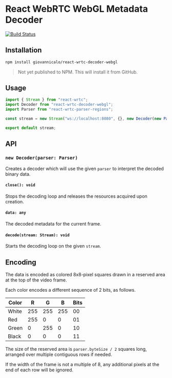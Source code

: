 # React WebRTC WebGL Metadata Decoder

[![Build Status](https://github.com/giovannicalo/react-wrtc-decoder-webgl/actions/workflows/build.yml/badge.svg)](https://github.com/giovannicalo/react-wrtc-decoder-webgl/actions/workflows/build.yml)

## Installation

```bash
npm install giovannicalo/react-wrtc-decoder-webgl
```

> Not yet published to NPM. This will install it from GitHub.

## Usage

```javascript
import { Stream } from "react-wrtc";
import Decoder from "react-wrtc-decoder-webgl";
import Parser from "react-wrtc-parser-regions";

const stream = new Stream("ws://localhost:8080", {}, new Decoder(new Parser()));

export default stream;
```

## API

### `new Decoder(parser: Parser)`

Creates a decoder which will use the given `parser` to interpret the decoded binary data.

#### `close(): void`

Stops the decoding loop and releases the resources acquired upon creation.

#### `data: any`

The decoded metadata for the current frame.

#### `decode(stream: Stream): void`

Starts the decoding loop on the given `stream`.

## Encoding

The data is encoded as colored 8x8-pixel squares drawn in a reserved area at the top of the video frame.

Each color encodes a different sequence of 2 bits, as follows.

| Color | R   | G   | B   | Bits |
| ----- | --- | --- | --- | ---- |
| White | 255 | 255 | 255 | 00   |
| Red   | 255 | 0   | 0   | 01   |
| Green | 0   | 255 | 0   | 10   |
| Black | 0   | 0   | 0   | 11   |

The size of the reserved area is `parser.byteSize / 2` squares long, arranged over multiple contiguous rows if needed.

If the width of the frame is not a multiple of 8, any additional pixels at the end of each row will be ignored.
